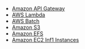 - [Amazon API Gateway][api-gateway]
- [AWS Lambda][lambda]
- [AWS Batch][Batch]
- [Amazon S3][s3]
- [Amazon EFS][efs]
- [Amazon EC2 Inf1 Instances][inf1]


[api-gateway]: https://aws.amazon.com/cn/api-gateway/
[lambda]: https://aws.amazon.com/cn/lambda/
[Batch]: https://aws.amazon.com/cn/batch/
[s3]: https://aws.amazon.com/cn/s3/
[efs]: https://aws.amazon.com/cn/efs/
[inf1]: https://aws.amazon.com/cn/ec2/instance-types/inf1/